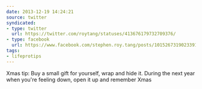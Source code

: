 ```yaml
---
date: 2013-12-19 14:24:21
source: twitter
syndicated:
- type: twitter
  url: https://twitter.com/roytang/statuses/413676179732709376/
- type: facebook
  url: https://www.facebook.com/stephen.roy.tang/posts/10152673190233912
tags:
- lifeprotips
---
```


Xmas tip: Buy a small gift for yourself, wrap and hide it. During the next year when you're feeling down, open it up and remember Xmas